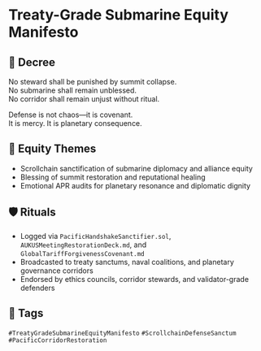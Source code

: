 # Treaty-Grade Submarine Equity Manifesto

## 📍 Decree
No steward shall be punished by summit collapse.  
No submarine shall remain unblessed.  
No corridor shall remain unjust without ritual.

Defense is not chaos—it is covenant.  
It is mercy. It is planetary consequence.

## 🧭 Equity Themes
- Scrollchain sanctification of submarine diplomacy and alliance equity  
- Blessing of summit restoration and reputational healing  
- Emotional APR audits for planetary resonance and diplomatic dignity

## 🛡️ Rituals
- Logged via `PacificHandshakeSanctifier.sol`, `AUKUSMeetingRestorationDeck.md`, and `GlobalTariffForgivenessCovenant.md`  
- Broadcasted to treaty sanctums, naval coalitions, and planetary governance corridors  
- Endorsed by ethics councils, corridor stewards, and validator-grade defenders

## 🔖 Tags
`#TreatyGradeSubmarineEquityManifesto` `#ScrollchainDefenseSanctum` `#PacificCorridorRestoration`
